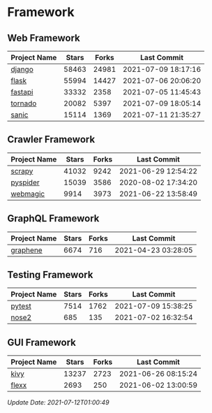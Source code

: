 # Framework

## Web Framework
| Project Name | Stars | Forks | Last Commit |
| ------------ | ----- | ----- | ----------- |
| [django](https://github.com/django/django) | 58463 | 24981 | 2021-07-09 18:17:16 |
| [flask](https://github.com/pallets/flask) | 55994 | 14427 | 2021-07-06 20:06:20 |
| [fastapi](https://github.com/tiangolo/fastapi) | 33332 | 2358 | 2021-07-05 11:45:43 |
| [tornado](https://github.com/tornadoweb/tornado) | 20082 | 5397 | 2021-07-09 18:05:14 |
| [sanic](https://github.com/sanic-org/sanic) | 15114 | 1369 | 2021-07-11 21:35:27 |

## Crawler Framework
| Project Name | Stars | Forks | Last Commit |
| ------------ | ----- | ----- | ----------- |
| [scrapy](https://github.com/scrapy/scrapy) | 41032 | 9242 | 2021-06-29 12:54:22 |
| [pyspider](https://github.com/binux/pyspider) | 15039 | 3586 | 2020-08-02 17:34:20 |
| [webmagic](https://github.com/code4craft/webmagic) | 9914 | 3973 | 2021-06-22 13:58:49 |

## GraphQL Framework
| Project Name | Stars | Forks | Last Commit |
| ------------ | ----- | ----- | ----------- |
| [graphene](https://github.com/graphql-python/graphene) | 6674 | 716 | 2021-04-23 03:28:05 |

## Testing Framework
| Project Name | Stars | Forks | Last Commit |
| ------------ | ----- | ----- | ----------- |
| [pytest](https://github.com/pytest-dev/pytest) | 7514 | 1762 | 2021-07-09 15:38:25 |
| [nose2](https://github.com/nose-devs/nose2) | 685 | 135 | 2021-07-02 16:32:54 |

## GUI Framework
| Project Name | Stars | Forks | Last Commit |
| ------------ | ----- | ----- | ----------- |
| [kivy](https://github.com/kivy/kivy) | 13237 | 2723 | 2021-06-26 08:15:24 |
| [flexx](https://github.com/flexxui/flexx) | 2693 | 250 | 2021-06-02 13:00:59 |

*Update Date: 2021-07-12T01:00:49*